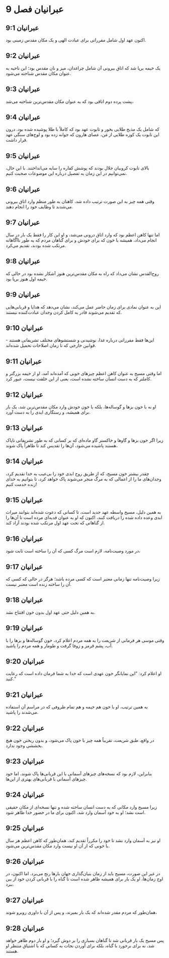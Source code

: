 # عبرانیان فصل 9

## عبرانیان 9:1
اکنون عهد اول شامل مقرراتی برای عبادت الهی و یک مکان مقدس زمینی بود.

## عبرانیان 9:2
یک خیمه برپا شد که اتاق بیرونی آن شامل چراغدان، میز و نان مقدس بود؛ این ناحیه به عنوان مکان مقدس شناخته می‌شود.

## عبرانیان 9:3
پشت پرده دوم اتاقی بود که به عنوان مکان مقدس‌ترین شناخته می‌شد،

## عبرانیان 9:4
که شامل یک مذبح طلایی بخور و تابوت عهد بود که کاملاً با طلا پوشیده شده بود. درون این تابوت یک کوزه طلایی از مَن، عصای هارون که جوانه زده بود و لوح‌های سنگی عهد قرار داشت.

## عبرانیان 9:5
بالای تابوت کروبیان جلال بودند که پوشش کفاره را سایه می‌انداختند. با این حال، نمی‌توانیم در این زمان به تفصیل درباره این موضوعات صحبت کنیم.

## عبرانیان 9:6
وقتی همه چیز به این صورت ترتیب داده شد، کاهنان به طور منظم وارد اتاق بیرونی می‌شدند تا وظایف خود را انجام دهند.

## عبرانیان 9:7
اما تنها کاهن اعظم بود که وارد اتاق درونی می‌شد، و او این کار را فقط یک بار در سال انجام می‌داد، همیشه با خون که برای خودش و برای گناهان مردم که به طور ناآگاهانه مرتکب شده بودند، تقدیم می‌کرد.

## عبرانیان 9:8
روح‌القدس نشان می‌داد که راه به مکان مقدس‌ترین هنوز آشکار نشده بود در حالی که خیمه اول هنوز برپا بود.

## عبرانیان 9:9
این به عنوان نمادی برای زمان حاضر عمل می‌کند، نشان می‌دهد که هدایا و قربانی‌هایی که تقدیم می‌شوند قادر به کامل کردن وجدان عبادت‌کننده نیستند.

## عبرانیان 9:10
این‌ها فقط مقرراتی درباره غذا، نوشیدنی و شستشوهای مختلف تشریفاتی هستند - قوانین خارجی که تا زمان اصلاحات تحمیل شده‌اند.

## عبرانیان 9:11
اما وقتی مسیح به عنوان کاهن اعظم چیزهای خوبی که آمده‌اند آمد، او از خیمه بزرگتر و کاملتر که به دست انسان ساخته نشده است، یعنی از این خلقت نیست، عبور کرد.

## عبرانیان 9:12
او نه با خون بزها و گوساله‌ها، بلکه با خون خودش وارد مکان مقدس‌ترین شد، یک بار برای همیشه، و رستگاری ابدی را به دست آورد.

## عبرانیان 9:13
زیرا اگر خون بزها و گاوها و خاکستر گاو ماده‌ای که بر کسانی که به طور تشریفاتی ناپاک هستند پاشیده می‌شود، آن‌ها را تقدیس کند تا ظاهراً پاک شوند،

## عبرانیان 9:14
چقدر بیشتر خون مسیح، که از طریق روح ابدی خود را بی‌عیب به خدا تقدیم کرد، وجدان‌های ما را از اعمالی که به مرگ منجر می‌شوند پاک خواهد کرد، تا بتوانیم به خدای زنده خدمت کنیم!

## عبرانیان 9:15
به همین دلیل، مسیح واسطه عهد جدید است، تا کسانی که دعوت شده‌اند بتوانند میراث ابدی وعده داده شده را دریافت کنند، اکنون که او به عنوان فدیه‌ای مرده است تا آن‌ها را از گناهانی که تحت عهد اول مرتکب شده بودند آزاد کند.

## عبرانیان 9:16
در مورد وصیت‌نامه، لازم است مرگ کسی که آن را ساخته است ثابت شود،

## عبرانیان 9:17
زیرا وصیت‌نامه تنها زمانی معتبر است که کسی مرده باشد؛ هرگز در حالی که کسی که آن را ساخته زنده است معتبر نیست.

## عبرانیان 9:18
به همین دلیل حتی عهد اول بدون خون افتتاح نشد.

## عبرانیان 9:19
وقتی موسی هر فرمانی از شریعت را به همه مردم اعلام کرد، خون گوساله‌ها و بزها را با آب، پشم قرمز و زوفا گرفت و طومار و همه مردم را پاشید.

## عبرانیان 9:20
او اعلام کرد: "این نمایانگر خون عهدی است که خدا به شما فرمان داده است که رعایت کنید."

## عبرانیان 9:21
به همین ترتیب، او با خون هم خیمه و هم تمام ظروفی که در مراسم آن استفاده می‌شدند را پاشید.

## عبرانیان 9:22
در واقع، طبق شریعت، تقریباً همه چیز با خون پاک می‌شود، و بدون ریختن خون هیچ بخششی وجود ندارد.

## عبرانیان 9:23
بنابراین، لازم بود که نسخه‌های چیزهای آسمانی با این قربانی‌ها پاک شوند، اما خود چیزهای آسمانی با قربانی‌های بهتری از این‌ها.

## عبرانیان 9:24
زیرا مسیح وارد مکانی که به دست انسان ساخته شده و تنها نسخه‌ای از مکان حقیقی است نشد؛ او به خود آسمان وارد شد، اکنون برای ما در حضور خدا ظاهر شود.

## عبرانیان 9:25
او نیز به آسمان وارد نشد تا خود را مکرراً تقدیم کند، همان‌طور که کاهن اعظم هر سال با خونی که از آن او نیست وارد مکان مقدس‌ترین می‌شود.

## عبرانیان 9:26
در غیر این صورت، مسیح باید از زمان بنیان‌گذاری جهان بارها رنج می‌برد. اما اکنون، در اوج زمان‌ها، او یک بار برای همیشه ظاهر شده است تا گناه را با قربانی کردن خود از بین ببرد.

## عبرانیان 9:27
همان‌طور که مردم مقدر شده‌اند که یک بار بمیرند، و پس از آن با داوری روبرو شوند،

## عبرانیان 9:28
پس مسیح یک بار قربانی شد تا گناهان بسیاری را بر دوش گیرد؛ و او بار دوم ظاهر خواهد شد، نه برای برخورد با گناه، بلکه برای آوردن نجات به کسانی که با اشتیاق منتظر او هستند.
